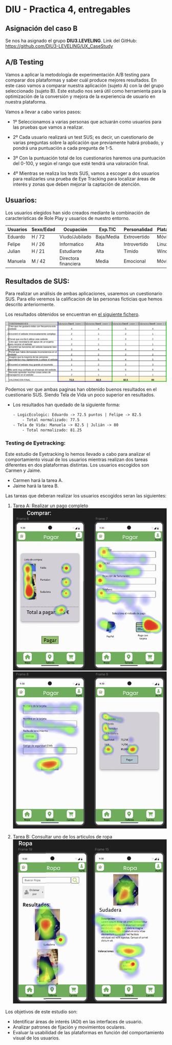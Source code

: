 # DIU - Practica 4, entregables

## Asignación del caso B
Se nos ha asignado el grupo **DIU3.LEVELING**. Link del GitHub: https://github.com/DIU3-LEVELING/UX_CaseStudy

## A/B Testing

Vamos a aplicar la metodología de experimentación A/B testing para comparar dos plataformas y saber cuál produce mejores resultados. En este caso vamos a comparar nuestra aplicación (sujeto A) con la del grupo seleccionado (sujeto B).
Este estudio nos será útil como herramienta para la optimización de la conversión y mejora de la experiencia de usuario en nuestra plataforma.

Vamos a llevar a cabo varios pasos:

  - 1º Seleccionamos a varias personas que actuarán como usuarios para las pruebas que vamos a realizar.
  
  - 2º Cada usuario realizará un test SUS; es decir, un cuestionario de varias preguntas sobre la aplicación que previamente habrá probado, y pondrá una puntuación a cada pregunta de 1-5.
  
  - 3º Con la puntuación total de los cuestionarios haremos una puntuación del 0-100, y según el rango que esté tendrá una valoración final.
  
  - 4º Mientras se realiza los tests SUS, vamos a escoger a dos usuarios para realizarles una prueba de Eye Tracking para localizar áreas de interés y zonas que deben mejorar la captación de atención.

## Usuarios:

Los usuarios elegidos han sido creados mediante la combinación de características de Role Play y usuarios de nuestro entorno.

| Usuarios | Sexo/Edad     | Ocupación   |  Exp.TIC    | Personalidad | Plataforma | TestA/B
| ------------- | -------- | ----------- | ----------- | -----------  | ---------- | ----
| Eduardo  | H / 72   | Viudo/Jubilado  | Baja/Media       | Extrovertido | Móvil       | A 
| Felipe  | H / 26   | Informatico  | Alta       | Introvertido       | Linux        | A 
| Julian  | H / 21   | Estudiante     | Alta        | Timido    | Windows      | B 
| Manuela  | M / 42   | Directora financiera  | Media      | Emocional     | Móvil        | B

## Resultados de SUS:

Para realizar un análisis de ambas aplicaciones, usaremos un cuestionario SUS. Para ello veremos la calificacion de las personas ficticias que hemos descrito anteriormente.

Los resultados obtenidos se encuentran en [el siguiente fichero](Cuestionario_SUS_DIU.xlsx).

<img align="center" src="Cuestionario_SUS_P4.png" alt="Resultados SUS"/>

Podemos ver que ambas paginas han obtenido buenos resultados en el cuestionario SUS. Siendo Tela de Vida un poco superior en resultados.

   - Los resultados han quedado de la siguiente forma:
     
         - LogicEcologic: Eduardo -> 72.5 puntos | Felipe -> 82.5
             - Total normalizado: 77.5
         - Tela de Vida: Manuela -> 82.5 | Julián -> 80
             - Total normalizado: 81.25

### Testing de Eyetracking: 
Este estudio de Eyetracking lo hemos llevado a cabo para analizar el comportamiento visual de los usuarios mientras realizan dos tareas diferentes en dos plataformas distintas.
Los usuarios escogidos son Carmen y Jaime.
- Carmen hará la tarea A.
- Jaime hará la tarea B.

Las tareas que deberan realizar los usuarios escogidos seran las siguientes:
1. Tarea A: Realizar un pago completo
![Pago](Eyetracking.png)
![Pago2](Eyetracking2.png)

2. Tarea B: Consultar uno de los articulos de ropa
![Ropa](Eyetracking3.png)

Los objetivos de este estudio son:
* Identificar áreas de interés (AOI) en las interfaces de usuario.
* Analizar patrones de fijación y movimientos oculares.
* Evaluar la usabilidad de las plataformas en función del comportamiento visual de los usuarios.
